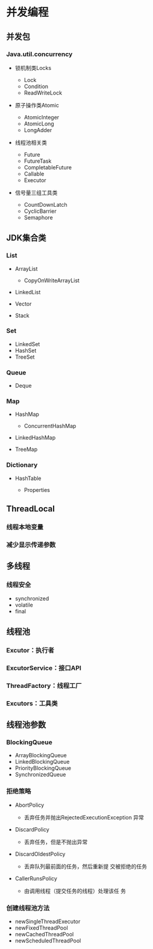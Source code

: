 # 并发编程

## 并发包

### Java.util.concurrency

- 锁机制类Locks

	- Lock
	- Condition
	- ReadWriteLock

- 原子操作类Atomic

	- AtomicInteger
	- AtomicLong
	- LongAdder

- 线程池相关类

	- Future
	- FutureTask
	- CompletableFuture
	- Callable
	- Executor

- 信号量三组工具类

	- CountDownLatch
	- CyclicBarrier
	- Semaphore

## JDK集合类

### List

- ArrayList

	- CopyOnWriteArrayList

- LinkedList
- Vector
- Stack

### Set

- LinkedSet
- HashSet
- TreeSet

### Queue

- Deque

### Map

- HashMap

	- ConcurrentHashMap

- LinkedHashMap
- TreeMap

### Dictionary

- HashTable

	- Properties

## ThreadLocal

### 线程本地变量

### 减少显示传递参数

## 多线程

### 线程安全

- synchronized
- volatile
- final

## 线程池

### Excutor：执行者

### ExcutorService：接口API

### ThreadFactory：线程工厂

### Excutors：工具类

## 线程池参数

### BlockingQueue

- ArrayBlockingQueue
- LinkedBlockingQueue
- PriorityBlockingQueue
- SynchronizedQueue

### 拒绝策略

- AbortPolicy

	- 丢弃任务并抛出RejectedExecutionException
异常

- DiscardPolicy

	- 丢弃任务，但是不抛出异常

- DiscardOldestPolicy

	- 丢弃队列最前面的任务，然后重新提
交被拒绝的任务

- CallerRunsPolicy

	- 由调用线程（提交任务的线程）处理该任
务

### 创建线程池方法

- newSingleThreadExecutor
- newFixedThreadPool
- newCachedThreadPool
- newScheduledThreadPool

